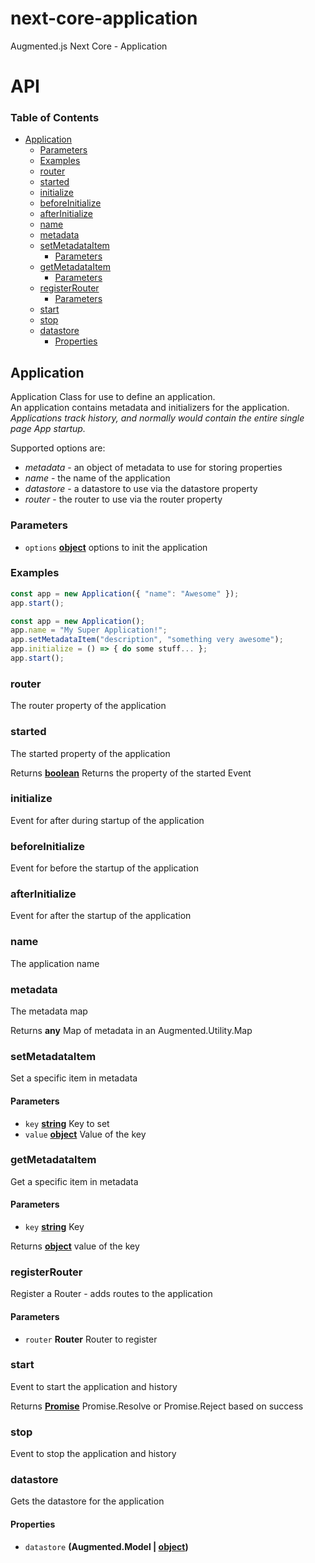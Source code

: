 # next-core-application

Augmented.js Next Core - Application

# API

<!-- Generated by documentation.js. Update this documentation by updating the source code. -->

### Table of Contents

-   [Application](#application)
    -   [Parameters](#parameters)
    -   [Examples](#examples)
    -   [router](#router)
    -   [started](#started)
    -   [initialize](#initialize)
    -   [beforeInitialize](#beforeinitialize)
    -   [afterInitialize](#afterinitialize)
    -   [name](#name)
    -   [metadata](#metadata)
    -   [setMetadataItem](#setmetadataitem)
        -   [Parameters](#parameters-1)
    -   [getMetadataItem](#getmetadataitem)
        -   [Parameters](#parameters-2)
    -   [registerRouter](#registerrouter)
        -   [Parameters](#parameters-3)
    -   [start](#start)
    -   [stop](#stop)
    -   [datastore](#datastore)
        -   [Properties](#properties)

## Application

<p>Application Class for use to define an application.<br/>
An application contains metadata and initializers for the application.<br/>
<em>Applications track history, and normally would contain the entire single page App startup.</em></p>
<p>Supported options are:</p>
<ul>
<li><em>metadata</em> - an object of metadata to use for storing properties</li>
<li><em>name</em> - the name of the application</li>
<li><em>datastore</em> - a datastore to use via the datastore property</li>
<li><em>router</em> - the router to use via the router property</li>
</ul>

### Parameters

-   `options` **[object](https://developer.mozilla.org/docs/Web/JavaScript/Reference/Global_Objects/Object)** options to init the application

### Examples

```javascript
const app = new Application({ "name": "Awesome" });
app.start();
```

```javascript
const app = new Application();
app.name = "My Super Application!";
app.setMetadataItem("description", "something very awesome");
app.initialize = () => { do some stuff... };
app.start();
```

### router

The router property of the application

### started

The started property of the application

Returns **[boolean](https://developer.mozilla.org/docs/Web/JavaScript/Reference/Global_Objects/Boolean)** Returns the property of the started Event

### initialize

Event for after during startup of the application

### beforeInitialize

Event for before the startup of the application

### afterInitialize

Event for after the startup of the application

### name

The application name

### metadata

The metadata map

Returns **any** Map of metadata in an Augmented.Utility.Map

### setMetadataItem

Set a specific item in metadata

#### Parameters

-   `key` **[string](https://developer.mozilla.org/docs/Web/JavaScript/Reference/Global_Objects/String)** Key to set
-   `value` **[object](https://developer.mozilla.org/docs/Web/JavaScript/Reference/Global_Objects/Object)** Value of the key

### getMetadataItem

Get a specific item in metadata

#### Parameters

-   `key` **[string](https://developer.mozilla.org/docs/Web/JavaScript/Reference/Global_Objects/String)** Key

Returns **[object](https://developer.mozilla.org/docs/Web/JavaScript/Reference/Global_Objects/Object)** value of the key

### registerRouter

Register a Router - adds routes to the application

#### Parameters

-   `router` **Router** Router to register

### start

Event to start the application and history

Returns **[Promise](https://developer.mozilla.org/docs/Web/JavaScript/Reference/Global_Objects/Promise)** Promise.Resolve or Promise.Reject based on success

### stop

Event to stop the application and history

### datastore

Gets the datastore for the application

#### Properties

-   `datastore` **(Augmented.Model | [object](https://developer.mozilla.org/docs/Web/JavaScript/Reference/Global_Objects/Object))** 
